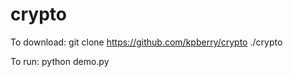 # crypto

To download:
    git clone https://github.com/kpberry/crypto ./crypto

To run:
    python demo.py